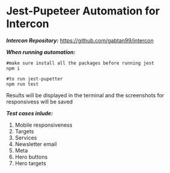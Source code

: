 # Jest-Pupeteer Automation for Intercon #

***Intercon Repository:***
https://github.com/gabtan99/intercon

***When running automation:***
```
#make sure install all the packages before running jest
npm i
```

```
#to run jest-pupetter
npm run test
```
Results will be displayed in the terminal and the screenshots for responsivess will be saved 

***Test cases inlude:***
1. Mobile responsiveness
2. Targets
3. Services
4. Newsletter email
5. Meta
6. Hero buttons
7. Hero targets

